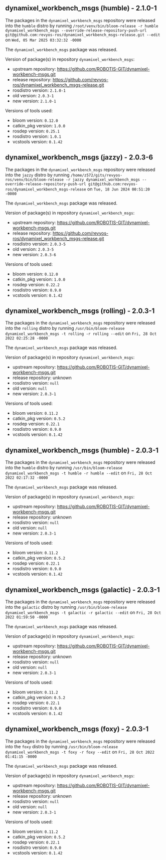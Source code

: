 ## dynamixel_workbench_msgs (humble) - 2.1.0-1

The packages in the `dynamixel_workbench_msgs` repository were released into the `humble` distro by running `/root/venv/bin/bloom-release -r humble dynamixel_workbench_msgs --override-release-repository-push-url git@github.com:revyos-ros/dynamixel_workbench_msgs-release.git --edit` on `Wed, 05 Mar 2025 03:32:32 -0000`

The `dynamixel_workbench_msgs` package was released.

Version of package(s) in repository `dynamixel_workbench_msgs`:

- upstream repository: https://github.com/ROBOTIS-GIT/dynamixel-workbench-msgs.git
- release repository: https://github.com/revyos-ros/dynamixel_workbench_msgs-release.git
- rosdistro version: `2.1.0-1`
- old version: `2.0.3-1`
- new version: `2.1.0-1`

Versions of tools used:

- bloom version: `0.12.0`
- catkin_pkg version: `1.0.0`
- rosdep version: `0.25.1`
- rosdistro version: `1.0.1`
- vcstools version: `0.1.42`


## dynamixel_workbench_msgs (jazzy) - 2.0.3-6

The packages in the `dynamixel_workbench_msgs` repository were released into the `jazzy` distro by running `/home/z572/gits/revyos-ros/venv/bin/bloom-release -r jazzy dynamixel_workbench_msgs --override-release-repository-push-url git@github.com:revyos-ros/dynamixel_workbench_msgs-release` on `Tue, 18 Jun 2024 00:51:20 -0000`

The `dynamixel_workbench_msgs` package was released.

Version of package(s) in repository `dynamixel_workbench_msgs`:

- upstream repository: https://github.com/ROBOTIS-GIT/dynamixel-workbench-msgs.git
- release repository: https://github.com/revyos-ros/dynamixel_workbench_msgs-release.git
- rosdistro version: `2.0.3-5`
- old version: `2.0.3-5`
- new version: `2.0.3-6`

Versions of tools used:

- bloom version: `0.12.0`
- catkin_pkg version: `1.0.0`
- rosdep version: `0.22.2`
- rosdistro version: `0.9.0`
- vcstools version: `0.1.42`


## dynamixel_workbench_msgs (rolling) - 2.0.3-1

The packages in the `dynamixel_workbench_msgs` repository were released into the `rolling` distro by running `/usr/bin/bloom-release dynamixel_workbench_msgs -t rolling -r rolling --edit` on `Fri, 28 Oct 2022 02:25:28 -0000`

The `dynamixel_workbench_msgs` package was released.

Version of package(s) in repository `dynamixel_workbench_msgs`:

- upstream repository: https://github.com/ROBOTIS-GIT/dynamixel-workbench-msgs.git
- release repository: unknown
- rosdistro version: `null`
- old version: `null`
- new version: `2.0.3-1`

Versions of tools used:

- bloom version: `0.11.2`
- catkin_pkg version: `0.5.2`
- rosdep version: `0.22.1`
- rosdistro version: `0.9.0`
- vcstools version: `0.1.42`


## dynamixel_workbench_msgs (humble) - 2.0.3-1

The packages in the `dynamixel_workbench_msgs` repository were released into the `humble` distro by running `/usr/bin/bloom-release dynamixel_workbench_msgs -t humble -r humble --edit` on `Fri, 28 Oct 2022 02:17:32 -0000`

The `dynamixel_workbench_msgs` package was released.

Version of package(s) in repository `dynamixel_workbench_msgs`:

- upstream repository: https://github.com/ROBOTIS-GIT/dynamixel-workbench-msgs.git
- release repository: unknown
- rosdistro version: `null`
- old version: `null`
- new version: `2.0.3-1`

Versions of tools used:

- bloom version: `0.11.2`
- catkin_pkg version: `0.5.2`
- rosdep version: `0.22.1`
- rosdistro version: `0.9.0`
- vcstools version: `0.1.42`


## dynamixel_workbench_msgs (galactic) - 2.0.3-1

The packages in the `dynamixel_workbench_msgs` repository were released into the `galactic` distro by running `/usr/bin/bloom-release dynamixel_workbench_msgs -t galactic -r galactic --edit` on `Fri, 28 Oct 2022 01:59:50 -0000`

The `dynamixel_workbench_msgs` package was released.

Version of package(s) in repository `dynamixel_workbench_msgs`:

- upstream repository: https://github.com/ROBOTIS-GIT/dynamixel-workbench-msgs.git
- release repository: unknown
- rosdistro version: `null`
- old version: `null`
- new version: `2.0.3-1`

Versions of tools used:

- bloom version: `0.11.2`
- catkin_pkg version: `0.5.2`
- rosdep version: `0.22.1`
- rosdistro version: `0.9.0`
- vcstools version: `0.1.42`


## dynamixel_workbench_msgs (foxy) - 2.0.3-1

The packages in the `dynamixel_workbench_msgs` repository were released into the `foxy` distro by running `/usr/bin/bloom-release dynamixel_workbench_msgs -t foxy -r foxy --edit` on `Fri, 28 Oct 2022 01:41:15 -0000`

The `dynamixel_workbench_msgs` package was released.

Version of package(s) in repository `dynamixel_workbench_msgs`:

- upstream repository: https://github.com/ROBOTIS-GIT/dynamixel-workbench-msgs.git
- release repository: unknown
- rosdistro version: `null`
- old version: `null`
- new version: `2.0.3-1`

Versions of tools used:

- bloom version: `0.11.2`
- catkin_pkg version: `0.5.2`
- rosdep version: `0.22.1`
- rosdistro version: `0.9.0`
- vcstools version: `0.1.42`


